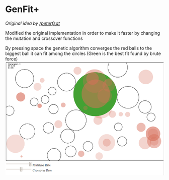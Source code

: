 # GenFit+
*Original idea by [/peterfsat](https://github.com/peterfsat)*

Modified the original implementation in order to make it faster by changing
the mutation and crossover functions

By pressing space the genetic algorithm converges the red balls to the biggest ball it can fit among the circles (Green is the best fit found by brute force)
![Sample Image](sample.png)
